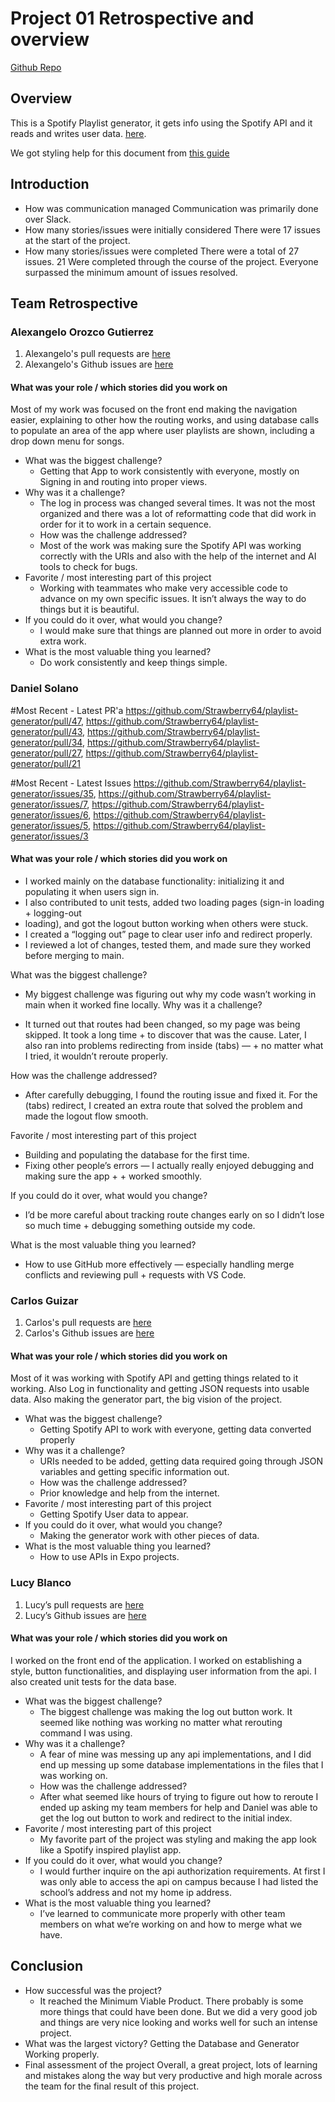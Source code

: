 # Project 01 Retrospective and overview


[Github Repo](https://github.com/Strawberry64/playlist-generator)

## Overview
This is a Spotify Playlist generator, it gets info using the Spotify API and it reads and writes user data.
[here](https://github.com/public-apis/public-apis?tab=readme-ov-file).

We got styling help for this document from [this guide](https://github.com/Strawberry64/playlist-generator/blob/main/README.md)

## Introduction

* How was communication managed
Communication was primarily done over Slack. 
* How many stories/issues were initially considered
There were 17 issues at the start of the project.
* How many stories/issues were completed
There were a total of 27 issues. 21 Were completed through the course of the project. Everyone surpassed the minimum amount of issues resolved.

## Team Retrospective

### Alexangelo Orozco Gutierrez
1. Alexangelo's pull requests are [here](https://github.com/Strawberry64/playlist-generator/issues?q=is%3Aclosed%20is%3Apr%20author%3AStrawberry64)
1. Alexangelo's Github issues are [here](https://github.com/Strawberry64/playlist-generator/issues?q=is%3Aclosed%20assignee%3AStrawberry64)

#### What was your role / which stories did you work on
Most of my work was focused on the front end making the navigation easier, explaining to other how the routing works, and using database calls to populate an area of the app where user playlists are shown, including a drop down menu for songs.

+ What was the biggest challenge? 
  + Getting that App to work consistently with everyone, mostly on Signing in and routing into proper views.
+ Why was it a challenge?
  + The log in process was changed several times. It was not the most organized and there was a lot of reformatting code that did work in order for it to work in a certain sequence.
  + How was the challenge addressed?
  + Most of the work was making sure the Spotify API was working correctly with the URIs and also with the help of the internet and AI tools to check for bugs.
+ Favorite / most interesting part of this project
  + Working with teammates who make very accessible code to advance on my own specific issues. It isn’t always the way to do things but it is beautiful.
+ If you could do it over, what would you change?
  + I would make sure that things are planned out more in order to avoid extra work.
+ What is the most valuable thing you learned?
  + Do work consistently and keep things simple.

### Daniel Solano
#Most Recent - Latest PR'a
https://github.com/Strawberry64/playlist-generator/pull/47, https://github.com/Strawberry64/playlist-generator/pull/43, https://github.com/Strawberry64/playlist-generator/pull/34,
https://github.com/Strawberry64/playlist-generator/pull/27, 
https://github.com/Strawberry64/playlist-generator/pull/21

#Most Recent - Latest Issues
https://github.com/Strawberry64/playlist-generator/issues/35,
https://github.com/Strawberry64/playlist-generator/issues/7,
https://github.com/Strawberry64/playlist-generator/issues/6,
https://github.com/Strawberry64/playlist-generator/issues/5,
https://github.com/Strawberry64/playlist-generator/issues/3



#### What was your role / which stories did you work on
+ I worked mainly on the database functionality: initializing it and populating it when users sign in.
+ I also contributed to unit tests, added two loading pages (sign-in loading + logging-out                                                 
+ loading), and got the logout button working when others were stuck.
+ I created a “logging out” page to clear user info and redirect properly.
+ I reviewed a lot of changes, tested them, and made sure they worked before merging to main.

What was the biggest challenge?
+ My biggest challenge was figuring out why my code wasn’t working in main when it worked fine locally.
Why was it a challenge?

+ It turned out that routes had been changed, so my page was being skipped. It took a long time + to discover that was the cause. Later, I also ran into problems redirecting from inside (tabs) — + no matter what I tried, it wouldn’t reroute properly.

How was the challenge addressed?
+ After carefully debugging, I found the routing issue and fixed it. For the (tabs) redirect, I created an extra route that solved the problem and made the logout flow smooth.

Favorite / most interesting part of this project
+ Building and populating the database for the first time.
+ Fixing other people’s errors — I actually really enjoyed debugging and making sure the app + + worked smoothly.

If you could do it over, what would you change?
+ I’d be more careful about tracking route changes early on so I didn’t lose so much time + debugging something outside my code.

What is the most valuable thing you learned?
+ How to use GitHub more effectively — especially handling merge conflicts and reviewing pull + requests with VS Code.

### Carlos Guizar
1. Carlos's pull requests are [here](https://github.com/Strawberry64/playlist-generator/issues?q=is%3Aclosed%20assignee%3ABarl0s4)
1. Carlos's Github issues are [here](https://github.com/Strawberry64/playlist-generator/issues?q=is%3Aclosed%20is%3Apr%20author%3ABarl0s4)

#### What was your role / which stories did you work on
Most of it was working with Spotify API and getting things related to it working. Also Log in functionality and getting JSON requests into usable data. Also making the generator part, the big vision of the project.

+ What was the biggest challenge? 
  + Getting Spotify API to work with everyone, getting data converted properly
+ Why was it a challenge?
  + URIs needed to be added, getting data required going through JSON variables and getting specific information out.
  + How was the challenge addressed?
  + Prior knowledge and help from the internet.
+ Favorite / most interesting part of this project
  + Getting Spotify User data to appear.
+ If you could do it over, what would you change?
  + Making the generator work with other pieces of data.
+ What is the most valuable thing you learned?
  + How to use APIs in Expo projects.

### Lucy Blanco
1. Lucy’s pull requests are [here](https://github.com/Strawberry64/playlist-generator/pulls?q=is%3Apr+is%3Aclosed+author%3Alucybz)
1. Lucy’s Github issues are [here](https://github.com/Strawberry64/playlist-generator/issues?q=is%3Aissue%20state%3Aclosed%20author%3Alucybz) 

#### What was your role / which stories did you work on
I worked on the front end of the application. I worked on establishing a style, button functionalities, and displaying user information from the api. I also created unit tests for the data base.

+ What was the biggest challenge? 
  + The biggest challenge was making the log out button work. It seemed like nothing was working no matter what rerouting command I was using.
+ Why was it a challenge?
  + A fear of mine was messing up any api implementations, and I did end up messing up some database implementations in the files that I was working on. 
  + How was the challenge addressed?
  + After what seemed like hours of trying to figure out how to reroute I ended up asking my team members for help and Daniel was able to get the log out button to work and redirect to the initial index.
+ Favorite / most interesting part of this project
  + My favorite part of the project was styling and making the app look like a Spotify inspired playlist app.
+ If you could do it over, what would you change?
  + I would further inquire on the api authorization requirements. At first I was only able to access the api on campus because I had listed the school’s address and not my home ip address. 
+ What is the most valuable thing you learned?
  + I’ve learned to communicate more properly with other team members on what we’re working on and how to merge what we have.



## Conclusion

- How successful was the project?
  - It reached the Minimum Viable Product. There probably is some more things that could have been done. But we did a very good job and things are very nice looking and works well for such an intense project.
- What was the largest victory?
Getting the Database and Generator Working properly.
- Final assessment of the project
Overall, a great project, lots of learning and mistakes along the way but very productive and high morale across the team for the final result of this project.


